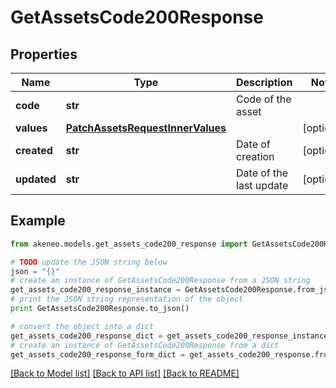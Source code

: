 # GetAssetsCode200Response


## Properties
Name | Type | Description | Notes
------------ | ------------- | ------------- | -------------
**code** | **str** | Code of the asset | 
**values** | [**PatchAssetsRequestInnerValues**](PatchAssetsRequestInnerValues.md) |  | [optional] 
**created** | **str** | Date of creation | [optional] 
**updated** | **str** | Date of the last update | [optional] 

## Example

```python
from akeneo.models.get_assets_code200_response import GetAssetsCode200Response

# TODO update the JSON string below
json = "{}"
# create an instance of GetAssetsCode200Response from a JSON string
get_assets_code200_response_instance = GetAssetsCode200Response.from_json(json)
# print the JSON string representation of the object
print GetAssetsCode200Response.to_json()

# convert the object into a dict
get_assets_code200_response_dict = get_assets_code200_response_instance.to_dict()
# create an instance of GetAssetsCode200Response from a dict
get_assets_code200_response_form_dict = get_assets_code200_response.from_dict(get_assets_code200_response_dict)
```
[[Back to Model list]](../README.md#documentation-for-models) [[Back to API list]](../README.md#documentation-for-api-endpoints) [[Back to README]](../README.md)


